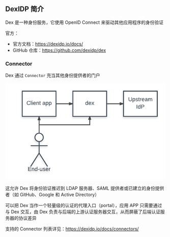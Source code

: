## DexIDP 简介

Dex 是一种身份服务，它使用 OpenID Connect 来驱动其他应用程序的身份验证

官方：

- 官方文档：<https://dexidp.io/docs/>
- GitHub 仓库：<https://github.com/dexidp/dex>

### Connector

Dex 通过 `Connector` 充当其他身份提供者的门户

![dex-flow.png](.assets/DexIDP%E7%AE%80%E4%BB%8B/dex-flow.png)

这允许 Dex 将身份验证推迟到 LDAP 服务器、SAML 提供者或已建立的身份提供者（如 GitHub、Google 和 Active Directory）

可以把 Dex 当作一个轻量级的认证的代理入口（portal），应用 APP 只需要通过与 Dex 交互，由 Dex 负责与后端的上游认证服务器交互，从而屏蔽了后端认证服务器的协议差异

支持的 Connector 列表详见：<https://dexidp.io/docs/connectors/>
